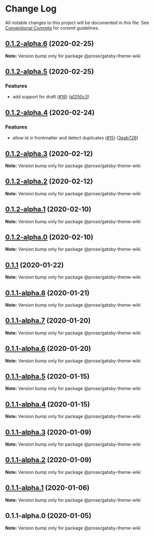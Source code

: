# Change Log

All notable changes to this project will be documented in this file.
See [Conventional Commits](https://conventionalcommits.org) for commit guidelines.

## [0.1.2-alpha.6](https://github.com/prosejs/prose/compare/@prose/gatsby-theme-wiki@0.1.2-alpha.5...@prose/gatsby-theme-wiki@0.1.2-alpha.6) (2020-02-25)

**Note:** Version bump only for package @prose/gatsby-theme-wiki





## [0.1.2-alpha.5](https://github.com/prosejs/prose/compare/@prose/gatsby-theme-wiki@0.1.2-alpha.4...@prose/gatsby-theme-wiki@0.1.2-alpha.5) (2020-02-25)


### Features

* add support for draft ([#16](https://github.com/prosejs/prose/issues/16)) ([a1250c3](https://github.com/prosejs/prose/commit/a1250c3b504c8e30993089b9e46055fa6ac3ea25))





## [0.1.2-alpha.4](https://github.com/prosejs/prose/compare/@prose/gatsby-theme-wiki@0.1.2-alpha.3...@prose/gatsby-theme-wiki@0.1.2-alpha.4) (2020-02-24)


### Features

* allow id in frontmatter and detect duplicates ([#15](https://github.com/prosejs/prose/issues/15)) ([3eab726](https://github.com/prosejs/prose/commit/3eab7269826a52beed51a720c1d8e77ecefd9f14))





## [0.1.2-alpha.3](https://github.com/prosejs/prose/compare/@prose/gatsby-theme-wiki@0.1.2-alpha.2...@prose/gatsby-theme-wiki@0.1.2-alpha.3) (2020-02-12)

**Note:** Version bump only for package @prose/gatsby-theme-wiki





## [0.1.2-alpha.2](https://github.com/prosejs/prose/compare/@prose/gatsby-theme-wiki@0.1.2-alpha.1...@prose/gatsby-theme-wiki@0.1.2-alpha.2) (2020-02-12)

**Note:** Version bump only for package @prose/gatsby-theme-wiki





## [0.1.2-alpha.1](https://github.com/prosejs/prose/compare/@prose/gatsby-theme-wiki@0.1.2-alpha.0...@prose/gatsby-theme-wiki@0.1.2-alpha.1) (2020-02-10)

**Note:** Version bump only for package @prose/gatsby-theme-wiki





## [0.1.2-alpha.0](https://github.com/prosejs/prose/compare/@prose/gatsby-theme-wiki@0.1.1...@prose/gatsby-theme-wiki@0.1.2-alpha.0) (2020-02-10)

**Note:** Version bump only for package @prose/gatsby-theme-wiki





## [0.1.1](https://github.com/prosejs/prose/compare/@prose/gatsby-theme-wiki@0.1.1-alpha.8...@prose/gatsby-theme-wiki@0.1.1) (2020-01-22)

**Note:** Version bump only for package @prose/gatsby-theme-wiki





## [0.1.1-alpha.8](https://github.com/prosejs/prose/compare/@prose/gatsby-theme-wiki@0.1.1-alpha.7...@prose/gatsby-theme-wiki@0.1.1-alpha.8) (2020-01-21)

**Note:** Version bump only for package @prose/gatsby-theme-wiki





## [0.1.1-alpha.7](https://github.com/prosejs/prose/compare/@prose/gatsby-theme-wiki@0.1.1-alpha.6...@prose/gatsby-theme-wiki@0.1.1-alpha.7) (2020-01-20)

**Note:** Version bump only for package @prose/gatsby-theme-wiki





## [0.1.1-alpha.6](https://github.com/prosejs/prose/compare/@prose/gatsby-theme-wiki@0.1.1-alpha.5...@prose/gatsby-theme-wiki@0.1.1-alpha.6) (2020-01-20)

**Note:** Version bump only for package @prose/gatsby-theme-wiki





## [0.1.1-alpha.5](https://github.com/prosejs/prose/compare/@prose/gatsby-theme-wiki@0.1.1-alpha.4...@prose/gatsby-theme-wiki@0.1.1-alpha.5) (2020-01-15)

**Note:** Version bump only for package @prose/gatsby-theme-wiki





## [0.1.1-alpha.4](https://github.com/prosejs/prose/compare/@prose/gatsby-theme-wiki@0.1.1-alpha.3...@prose/gatsby-theme-wiki@0.1.1-alpha.4) (2020-01-15)

**Note:** Version bump only for package @prose/gatsby-theme-wiki





## [0.1.1-alpha.3](https://github.com/prosejs/prose/compare/@prose/gatsby-theme-wiki@0.1.1-alpha.2...@prose/gatsby-theme-wiki@0.1.1-alpha.3) (2020-01-09)

**Note:** Version bump only for package @prose/gatsby-theme-wiki





## [0.1.1-alpha.2](https://github.com/prosejs/prose/compare/@prose/gatsby-theme-wiki@0.1.1-alpha.1...@prose/gatsby-theme-wiki@0.1.1-alpha.2) (2020-01-09)

**Note:** Version bump only for package @prose/gatsby-theme-wiki





## [0.1.1-alpha.1](https://github.com/prosejs/prose/compare/@prose/gatsby-theme-wiki@0.1.1-alpha.0...@prose/gatsby-theme-wiki@0.1.1-alpha.1) (2020-01-06)

**Note:** Version bump only for package @prose/gatsby-theme-wiki





## 0.1.1-alpha.0 (2020-01-05)

**Note:** Version bump only for package @prose/gatsby-theme-wiki
